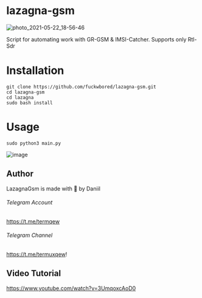 # lazagna-gsm
![photo_2021-05-22_18-56-46](https://user-images.githubusercontent.com/68074768/119234107-cb64b380-bb34-11eb-9e11-5ac6c62d0499.jpg)


Script for automating work with GR-GSM &amp; IMSI-Catcher. Supports only Rtl-Sdr

# Installation
```
git clone https://github.com/fuckwbored/lazagna-gsm.git
cd lazagna-gsm
cd lazagna
sudo bash install
```

# Usage
```
sudo python3 main.py
```

![image](https://user-images.githubusercontent.com/68074768/119234199-4d54dc80-bb35-11eb-937c-41bd1049186e.png)


## Author
LazagnaGsm is made with 🖤 by Daniil

###### Telegram Account

https://t.me/termqew

###### Telegram Channel

https://t.me/termuxqew!


## Video Tutorial

https://www.youtube.com/watch?v=3UmqoxcAoD0

